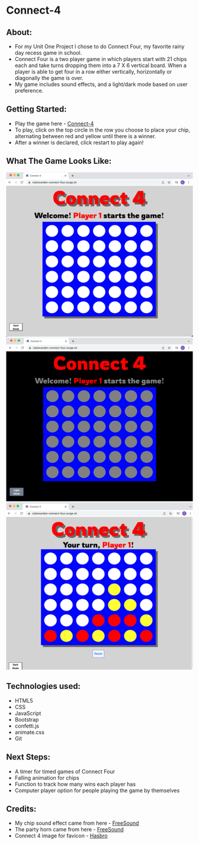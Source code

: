 # Connect-4

## About:
  - For my Unit One Project I chose to do Connect Four, my favorite rainy day recess game in school.
  - Connect Four is a two player game in which players start with  21 chips each and take turns dropping them into a 7 X 6 vertical board. When a player is able to get four in a row either vertically, horizontally or diagonally the game is over.
  - My game includes sound effects, and a light/dark mode based on user preference.

## Getting Started:
 - Play the game here - <a href='https://clairecarden-connect-four.surge.sh/'>Connect-4</a>
 - To play, click on the top circle in the row you choose to place your chip, alternating between red and yellow until there is a winner.
 - After a winner is declared, click restart to play again!

## What The Game Looks Like:
  ![Connect-Four first image](/assets/Connect-Four-1.png)
  ![Connect-Four second image](/assets/Connect-Four-2.png)
  ![Connect-Four third image](/assets/Connect-Four-3.png)

## Technologies used:
  - HTML5 
  - CSS
  - JavaScript
  - Bootstrap
  - confetti.js
  - animate.css
  - Git

## Next Steps:
  - A timer for timed games of Connect Four
  - Falling animation for chips
  - Function to track how many wins each player has
  - Computer player option for people playing the game by themselves 

## Credits:
- My chip sound effect came from here - [FreeSound](https://freesound.org/people/discokingmusic/sounds/271387/)
- The party horn came from here - [FreeSound](https://freesound.org/people/vewiu/sounds/379617/)
- Connect 4 image for favicon - [Hasbro](https://www.gamesofberkeley.com/connect-four-hasbro-hsba5640.html)


  